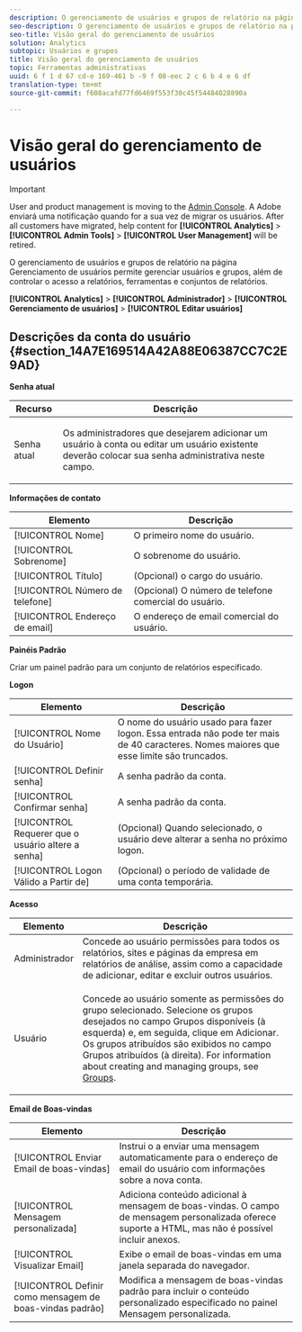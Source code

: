 ```yaml
---
description: O gerenciamento de usuários e grupos de relatório na página Gerenciamento de usuários permite gerenciar usuários e grupos, além de controlar o acesso a relatórios, ferramentas e conjuntos de relatórios.
seo-description: O gerenciamento de usuários e grupos de relatório na página Gerenciamento de usuários permite gerenciar usuários e grupos, além de controlar o acesso a relatórios, ferramentas e conjuntos de relatórios.
seo-title: Visão geral do gerenciamento de usuários
solution: Analytics
subtopic: Usuários e grupos
title: Visão geral do gerenciamento de usuários
topic: Ferramentas administrativas
uuid: 6 f 1 d 67 cd-e 169-461 b -9 f 08-eec 2 c 6 b 4 e 6 df
translation-type: tm+mt
source-git-commit: f608acafd77fd6469f553f30c45f54484028890a

---
```



# Visão geral do gerenciamento de usuários

>[!IMPORTANT]
>
>User and product management is moving to the [Admin Console](https://helpx.adobe.com/enterprise/using/admin-console.html). A Adobe enviará uma notificação quando for a sua vez de migrar os usuários. After all customers have migrated, help content for **[!UICONTROL Analytics]** &gt; **[!UICONTROL Admin Tools]** &gt; **[!UICONTROL User Management]** will be retired.

O gerenciamento de usuários e grupos de relatório na página Gerenciamento de usuários permite gerenciar usuários e grupos, além de controlar o acesso a relatórios, ferramentas e conjuntos de relatórios.

**[!UICONTROL Analytics]** &gt; **[!UICONTROL Administrador]** &gt; **[!UICONTROL Gerenciamento de usuários]** &gt; **[!UICONTROL Editar usuários]**

## Descrições da conta do usuário {#section_14A7E169514A42A88E06387CC7C2E9AD}

**Senha atual**

<table id="table_91D1FD20C4C1411292252364328677AF"> 
 <thead> 
  <tr> 
   <th colname="col1" class="entry"> Recurso </th> 
   <th colname="col2" class="entry"> Descrição </th> 
  </tr> 
 </thead>
 <tbody> 
  <tr> 
   <td colname="col1"> Senha atual </td> 
   <td colname="col2"> <p>Os administradores que desejarem adicionar um usuário à conta ou editar um usuário existente deverão colocar sua senha administrativa neste campo. </p> </td> 
  </tr> 
 </tbody> 
</table>

**Informações de contato**

| Elemento | Descrição |
|---|---|
| [!UICONTROL Nome] | O primeiro nome do usuário. |
| [!UICONTROL Sobrenome] | O sobrenome do usuário. |
| [!UICONTROL Título] | (Opcional) o cargo do usuário. |
| [!UICONTROL Número de telefone] | (Opcional) O número de telefone comercial do usuário. |
| [!UICONTROL Endereço de email] | O endereço de email comercial do usuário. |

**Painéis Padrão**

Criar um painel padrão para um conjunto de relatórios especificado.

**Logon**

| Elemento | Descrição |
|---|---|
| [!UICONTROL Nome do Usuário] | O nome do usuário usado para fazer logon. Essa entrada não pode ter mais de 40 caracteres. Nomes maiores que esse limite são truncados. |
| [!UICONTROL Definir senha] | A senha padrão da conta. |
| [!UICONTROL Confirmar senha] | A senha padrão da conta. |
| [!UICONTROL Requerer que o usuário altere a senha] | (Opcional) Quando selecionado, o usuário deve alterar a senha no próximo logon. |
| [!UICONTROL Logon Válido a Partir de] | (Opcional) o período de validade de uma conta temporária. |

**Acesso**

<table id="table_5CAF9AAAE7E648B4887CEB7D682292F2"> 
 <thead> 
  <tr> 
   <th colname="col1" class="entry"> Elemento </th> 
   <th colname="col2" class="entry"> Descrição </th> 
  </tr> 
 </thead>
 <tbody> 
  <tr> 
   <td colname="col1"> <span class="wintitle"> Administrador</span> </td> 
   <td colname="col2"> Concede ao usuário permissões para todos os relatórios, sites e páginas da empresa em relatórios de análise, assim como a capacidade de adicionar, editar e excluir outros usuários. </td> 
  </tr> 
  <tr> 
   <td colname="col1"> <span class="wintitle"> Usuário</span> </td> 
   <td colname="col2"> <p> Concede ao usuário somente as permissões do grupo selecionado. Selecione os grupos desejados no campo <span class="uicontrol">Grupos disponíveis</span> (à esquerda) e, em seguida, clique em <span class="uicontrol">Adicionar</span>. Os grupos atribuídos são exibidos no campo <span class="uicontrol">Grupos atribuídos</span> (à direita). For information about creating and managing groups, see <a href="../../../admin/user-management2/c-user-groups/groups.md#concept_6C565553DCE3417C909234B2F044A02F" format="dita" scope="local"> Groups</a>. </p> </td> 
  </tr> 
 </tbody> 
</table>

**Email de Boas-vindas**

| Elemento | Descrição |
|---|---|
| [!UICONTROL Enviar Email de boas-vindas] | Instrui o a enviar uma mensagem automaticamente para o endereço de email do usuário com informações sobre a nova conta. |
| [!UICONTROL Mensagem personalizada] | Adiciona conteúdo adicional à mensagem de boas-vindas. O campo de mensagem personalizada oferece suporte a HTML, mas não é possível incluir anexos. |
| [!UICONTROL Visualizar Email] | Exibe o email de boas-vindas em uma janela separada do navegador. |
| [!UICONTROL Definir como mensagem de boas-vindas padrão] | Modifica a mensagem de boas-vindas padrão para incluir o conteúdo personalizado especificado no painel Mensagem personalizada. |

